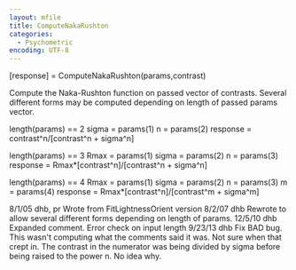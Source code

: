 ```yaml
---
layout: mfile
title: ComputeNakaRushton
categories:
  - Psychometric
encoding: UTF-8
---
```


[response] =  ComputeNakaRushton(params,contrast)

Compute the Naka-Rushton function on passed vector of contrasts.
Several different forms may be computed depending on length of
passed params vector.

length(params) == 2
  sigma = params(1)
  n = params(2)
  response = contrast^n/[contrast^n + sigma^n]

length(params) == 3
  Rmax = params(1)
  sigma = params(2)
  n = params(3)
  response = Rmax\*[contrast^n]/[contrast^n + sigma^n]

length(params) == 4
  Rmax = params(1)
  sigma = params(2)
  n = params(3)
  m = params(4)
  response = Rmax\*[contrast^n]/[contrast^m + sigma^m]

8/1/05    dhb, pr     Wrote from FitLightnessOrient version
8/2/07    dhb         Rewrote to allow several different forms depending
                      on length of params.
12/5/10   dhb         Expanded comment.  Error check on input length
9/23/13   dhb         Fix BAD bug.  This wasn't computing what the comments said it was.
                      Not sure when that crept in.  The contrast in the numerator was
                      being divided by sigma before being raised to the power n.  No idea why.